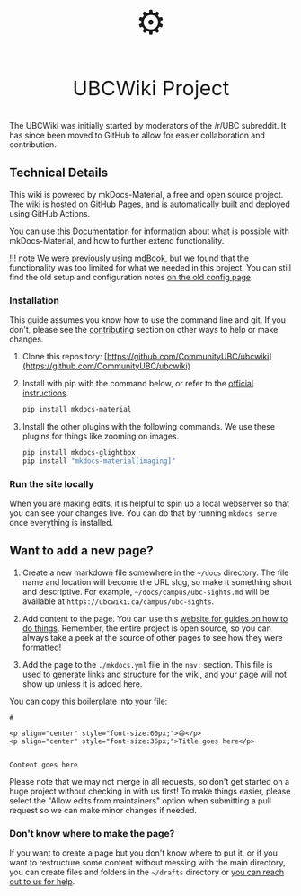 #

<p align="center" style="font-size:60px;">⚙️</p>
<p align="center" style="font-size:36px;">UBCWiki Project</p>

The UBCWiki was initially started by moderators of the /r/UBC subreddit. It has since been moved to GitHub to allow for easier collaboration and contribution.

## Technical Details

This wiki is powered by mkDocs-Material, a free and open source project. The wiki is hosted on GitHub Pages, and is automatically built and deployed using GitHub Actions.

You can use [this Documentation](https://squidfunk.github.io/mkdocs-material/getting-started/) for information about what is possible with mkDocs-Material, and how to further extend functionality.

!!! note
    We were previously using mdBook, but we found that the functionality was too limited for what we needed in this project. You can still find the old setup and configuration notes [on the old config page](./mdBook-config.md).

### Installation

This guide assumes you know how to use the command line and git. If you don't, please see the [contributing](../index.md#contributing) section on other ways to help or make changes.

1. Clone this repository: [https://github.com/CommunityUBC/ubcwiki](https://github.com/CommunityUBC/ubcwiki)
2. Install with pip with the command below, or refer to the [official instructions](https://squidfunk.github.io/mkdocs-material/getting-started/).


    ``` bash
    pip install mkdocs-material
    ```

3. Install the other plugins with the following commands. We use these plugins for things like zooming on images.

    ``` bash
    pip install mkdocs-glightbox
    pip install "mkdocs-material[imaging]"
    ```

### Run the site locally

When you are making edits, it is helpful to spin up a local webserver so that you can see your changes live. You can do that by running `mkdocs serve` once everything is installed.

## Want to add a new page?

1. Create a new markdown file somewhere in the `~/docs` directory. The file name and location will become the URL slug, so make it something short and descriptive. For example, `~/docs/campus/ubc-sights.md` will be available at `https://ubcwiki.ca/campus/ubc-sights`.

2. Add content to the page. You can use this [website for guides on how to do things](https://squidfunk.github.io/mkdocs-material/reference/). Remember, the entire project is open source, so you can always take a peek at the source of other pages to see how they were formatted!

3. Add the page to the `./mkdocs.yml` file in the `nav:` section. This file is used to generate links and structure for the wiki, and your page will not show up unless it is added here.

You can copy this boilerplate into your file:

```
# 

<p align="center" style="font-size:60px;">😃</p>
<p align="center" style="font-size:36px;">Title goes here</p>


Content goes here
```

Please note that we may not merge in all requests, so don't get started on a huge project without checking in with us first! To make things easier, please select the "Allow edits from maintainers" option when submitting a pull request so we can make minor changes if needed.


### Don't know where to make the page?

If you want to create a page but you don't know where to put it, or if you want to restructure some content without messing with the main directory, you can create files and folders in the `~/drafts` directory or [you can reach out to us for help](../index.md#contributing). 